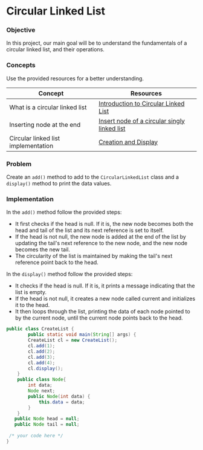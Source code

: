 # Circular Linked List 

### Objective

In this project, our main goal will be to understand the fundamentals of a circular linked list, and their operations.

### Concepts

Use the provided resources for a better understanding.

|Concept|	Resources|
|-------|----------|
|What is a circular linked list|[Introduction to Circular Linked List](https://www.youtube.com/watch?v=HMkdlu5sP4A&t=185s)|
|Inserting node at the end|[Insert node of a circular singly linked list](https://www.youtube.com/watch?v=kErHUGvFrNg)|
|Circular linked list implementation|[Creation and Display](https://www.youtube.com/watch?v=fmfx1C4TTxw)|

### Problem
Create an `add()` method to add to the `CircularLinkedList` class and a `display()` method to print the data values.

### Implementation

In the `add()` method follow the provided steps:
* It first checks if the head is null. If it is, the new node becomes both the head and tail of the list and its next reference is set to itself.
* If the head is not null, the new node is added at the end of the list by updating the tail's next reference to the new node, and the new node becomes the new 
  tail.
* The circularity of the list is maintained by making the tail's next reference point back to the head.
  
In the `display()` method follow the provided steps:
* It checks if the head is null. If it is, it prints a message indicating that the list is empty.
* If the head is not null, it creates a new node called current and initializes it to the head.
* It then loops through the list, printing the data of each node pointed to by the current node, until the current node points back to the head.

```java
public class CreateList { 
        public static void main(String[] args) {  
        CreateList cl = new CreateList();  
        cl.add(1);  
        cl.add(2);  
        cl.add(3);  
        cl.add(4);  
        cl.display();
    }
    public class Node{  
        int data;  
        Node next;  
        public Node(int data) {  
            this.data = data;  
        }  
    }
   public Node head = null;  
   public Node tail = null;  
     
 /* your code here */
}

```

